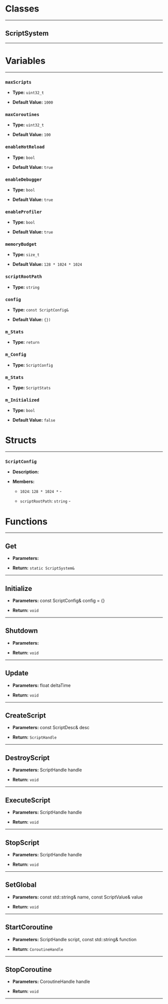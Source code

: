 # Classes
---

## ScriptSystem
---




# Variables
---

### `maxScripts`

- **Type:** `uint32_t`

- **Default Value:** `1000`



### `maxCoroutines`

- **Type:** `uint32_t`

- **Default Value:** `100`



### `enableHotReload`

- **Type:** `bool`

- **Default Value:** `true`



### `enableDebugger`

- **Type:** `bool`

- **Default Value:** `true`



### `enableProfiler`

- **Type:** `bool`

- **Default Value:** `true`



### `memoryBudget`

- **Type:** `size_t`

- **Default Value:** `128 * 1024 * 1024`



### `scriptRootPath`

- **Type:** `string`



### `config`

- **Type:** `const ScriptConfig&`

- **Default Value:** `{})`



### `m_Stats`

- **Type:** `return`



### `m_Config`

- **Type:** `ScriptConfig`



### `m_Stats`

- **Type:** `ScriptStats`



### `m_Initialized`

- **Type:** `bool`

- **Default Value:** `false`




# Structs
---

### `ScriptConfig`

- **Description:** 

- **Members:**

  - `1024`: `128 * 1024 *` - 

  - `scriptRootPath`: `string` - 




# Functions
---

## Get



- **Parameters:** 

- **Return:** `static ScriptSystem&`

---

## Initialize



- **Parameters:** const ScriptConfig& config = {}

- **Return:** `void`

---

## Shutdown



- **Parameters:** 

- **Return:** `void`

---

## Update



- **Parameters:** float deltaTime

- **Return:** `void`

---

## CreateScript



- **Parameters:** const ScriptDesc& desc

- **Return:** `ScriptHandle`

---

## DestroyScript



- **Parameters:** ScriptHandle handle

- **Return:** `void`

---

## ExecuteScript



- **Parameters:** ScriptHandle handle

- **Return:** `void`

---

## StopScript



- **Parameters:** ScriptHandle handle

- **Return:** `void`

---

## SetGlobal



- **Parameters:** const std::string& name, const ScriptValue& value

- **Return:** `void`

---

## StartCoroutine



- **Parameters:** ScriptHandle script, const std::string& function

- **Return:** `CoroutineHandle`

---

## StopCoroutine



- **Parameters:** CoroutineHandle handle

- **Return:** `void`

---
